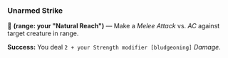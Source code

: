 ### Unarmed Strike

🔷 **(range: your "Natural Reach")** — Make a *Melee Attack* vs. *AC* against target creature in range.

**Success:** You deal `2 + your Strength modifier [bludgeoning]` *Damage*.
